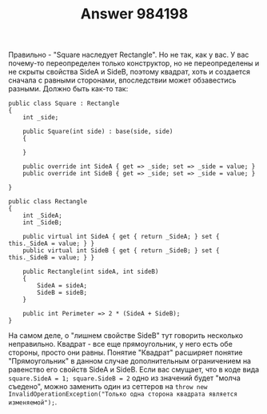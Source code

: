 ﻿---
title: "Answer 984198"
se.owner.user_id: 240512
se.owner.display_name: "MSDN.WhiteKnight"
se.owner.link: "https://ru.stackoverflow.com/users/240512/msdn-whiteknight"
se.answer_id: 984198
se.question_id: 984189
se.post_type: answer
se.score: 3
se.is_accepted: False
---
<p>Правильно - "Square наследует Rectangle". Но не так, как у вас. У вас почему-то переопределен только конструктор, но не переопределены и не скрыты свойства SideA и SideB, поэтому квадрат, хоть и создается сначала с равными сторонами, впоследствии может обзавестись разными. Должно быть как-то так:</p>

<pre><code>public class Square : Rectangle
{
    int _side;

    public Square(int side) : base(side, side)
    {

    }        

    public override int SideA { get =&gt; _side; set =&gt; _side = value; }
    public override int SideB { get =&gt; _side; set =&gt; _side = value; }

}

public class Rectangle
{
    int _SideA;
    int _SideB;

    public virtual int SideA { get { return _SideA; } set { this._SideA = value; } }
    public virtual int SideB { get { return _SideB; } set { this._SideB = value; } }

    public Rectangle(int sideA, int sideB)
    {
        SideA = sideA;
        SideB = sideB;
    }

    public int Perimeter =&gt; 2 * (SideA + SideB);
}
</code></pre>

<p>На самом деле, о "лишнем свойстве SideB" тут говорить несколько неправильно. Квадрат - все еще прямоугольник, у него есть обе стороны, просто они равны. Понятие "Квадрат" расширяет понятие "Прямоугольник" в данном случае дополнительным ограничением на равенство его свойств SideA и SideB. Если вас смущает, что в коде вида <code>square.SideA = 1; square.SideB = 2</code> одно из значений будет "молча съедено", можно заменить один из сеттеров на <code>throw new InvalidOperationException("Только одна сторона квадрата является изменяемой");</code>.</p>
